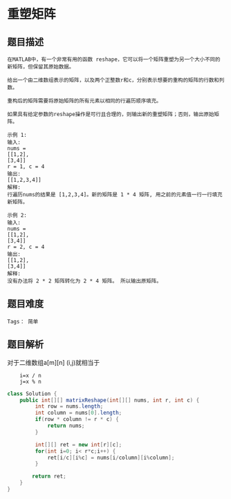 # 重塑矩阵

## 题目描述
    在MATLAB中，有一个非常有用的函数 reshape，它可以将一个矩阵重塑为另一个大小不同的新矩阵，但保留其原始数据。

    给出一个由二维数组表示的矩阵，以及两个正整数r和c，分别表示想要的重构的矩阵的行数和列数。

    重构后的矩阵需要将原始矩阵的所有元素以相同的行遍历顺序填充。

    如果具有给定参数的reshape操作是可行且合理的，则输出新的重塑矩阵；否则，输出原始矩阵。

    示例 1:
    输入: 
    nums = 
    [[1,2],
    [3,4]]
    r = 1, c = 4
    输出: 
    [[1,2,3,4]]
    解释:
    行遍历nums的结果是 [1,2,3,4]。新的矩阵是 1 * 4 矩阵, 用之前的元素值一行一行填充新矩阵。

    示例 2:
    输入: 
    nums = 
    [[1,2],
    [3,4]]
    r = 2, c = 4
    输出: 
    [[1,2],
    [3,4]]
    解释:
    没有办法将 2 * 2 矩阵转化为 2 * 4 矩阵。 所以输出原矩阵。


## 题目难度
    Tags： 简单

## 题目解析
对于二维数组a[m][n] (i,j)就相当于
```
    i=x / n
    j=x % n
```

```java
class Solution {
    public int[][] matrixReshape(int[][] nums, int r, int c) {
         int row = nums.length;
         int column = nums[0].length;
         if(row * column != r * c) {
             return nums;
         }

         int[][] ret = new int[r][c];
         for(int i=0; i< r*c;i++) {
             ret[i/c][i%c] = nums[i/column][i%column];
         }

        return ret;
    }
}
```
